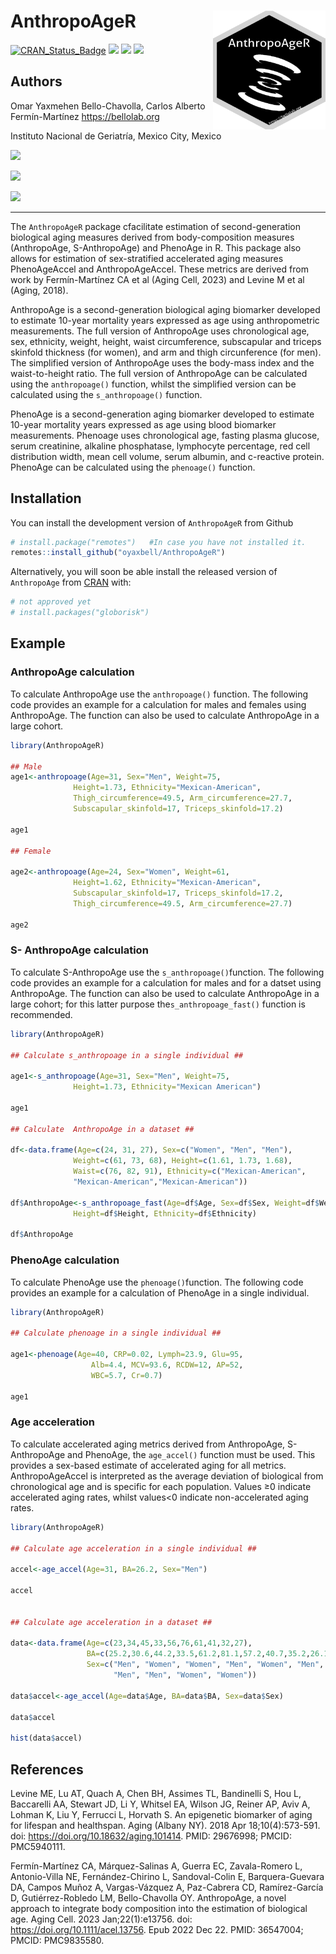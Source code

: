 
<!-- README.md is generated from README.Rmd. Please edit that file -->

# AnthropoAgeR <img src="inst/figures/AnthropoAgeR.png" align="right" width="180" height="190"/>

<!-- badges: start -->

[![CRAN_Status_Badge](http://www.r-pkg.org/badges/version/AnthropoAge?color=green)](https://cran.r-project.org/package=AnthropoAge)
[![](http://cranlogs.r-pkg.org/badges/grand-total/AnthropoAge?color=green)](https://cran.r-project.org/package=AnthropoAge)
[![](http://cranlogs.r-pkg.org/badges/AnthropoAge?color=green)](https://cran.r-project.org/package=AnthropoAge)
[![](http://cranlogs.r-pkg.org/badges/last-week/AnthropoAge?color=green)](https://cran.r-project.org/package=AnthropoAge)
<!-- badges: end -->

## Authors

Omar Yaxmehen Bello-Chavolla, Carlos Alberto Fermín-Martínez
<https://bellolab.org>

Instituto Nacional de Geriatría, Mexico City, Mexico

[![](https://img.shields.io/badge/Instagram-E4405F?style=for-the-badge&logo=instagram&logoColor=white)](https://instagram.com/bellochavolla_lab)

[![](https://img.shields.io/badge/GitHub-100000?style=for-the-badge&logo=github&logoColor=white)](https://github.com/oyaxbell)

[![](https://img.shields.io/badge/Facebook-1877F2?style=for-the-badge&logo=facebook&logoColor=white)](https://facebook.com/bellochavollalab)

------------------------------------------------------------------------

The `AnthropoAgeR` package cfacilitate estimation of second-generation
biological aging measures derived from body-composition measures
(AnthropoAge, S-AnthropoAge) and PhenoAge in R. This package also allows
for estimation of sex-stratified accelerated aging measures
PhenoAgeAccel and AnthropoAgeAccel. These metrics are derived from work
by Fermín-Martínez CA et al (Aging Cell, 2023) and Levine M et al
(Aging, 2018).

AnthropoAge is a second-generation biological aging biomarker developed
to estimate 10-year mortality years expressed as age using
anthropometric measurements. The full version of AnthropoAge uses
chronological age, sex, ethnicity, weight, height, waist circumference,
subscapular and triceps skinfold thickness (for women), and arm and
thigh circunference (for men). The simplified version of AnthropoAge
uses the body-mass index and the waist-to-height ratio. The full version
of AnthropoAge can be calculated using the `anthropoage()` function,
whilst the simplified version can be calculated using the
`s_anthropoage()` function.

PhenoAge is a second-generation aging biomarker developed to estimate
10-year mortality years expressed as age using blood biomarker
measurements. Phenoage uses chronological age, fasting plasma glucose,
serum creatinine, alkaline phosphatase, lymphocyte percentage, red cell
distribution width, mean cell volume, serum albumin, and c-reactive
protein. PhenoAge can be calculated using the `phenoage()` function.

## Installation

You can install the development version of `AnthropoAgeR` from Github

``` r
# install.package("remotes")   #In case you have not installed it.
remotes::install_github("oyaxbell/AnthropoAgeR")
```

Alternatively, you will soon be able install the released version of
`AnthropoAge` from [CRAN](https://CRAN.R-project.org) with:

``` r
# not approved yet
# install.packages("globorisk")
```

## Example

### AnthropoAge calculation

To calculate AnthropoAge use the `anthropoage()` function. The following
code provides an example for a calculation for males and females using
AnthropoAge. The function can also be used to calculate AnthropoAge in a
large cohort.

``` r
library(AnthropoAgeR)

## Male
age1<-anthropoage(Age=31, Sex="Men", Weight=75,
              Height=1.73, Ethnicity="Mexican-American",
              Thigh_circumference=49.5, Arm_circumference=27.7,
              Subscapular_skinfold=17, Triceps_skinfold=17.2)

age1

## Female

age2<-anthropoage(Age=24, Sex="Women", Weight=61,
              Height=1.62, Ethnicity="Mexican-American",
              Subscapular_skinfold=17, Triceps_skinfold=17.2,
              Thigh_circumference=49.5, Arm_circumference=27.7)

age2
```

### S- AnthropoAge calculation

To calculate S-AnthropoAge use the `s_anthropoage()`function. The
following code provides an example for a calculation for males and for a
datset using AnthropoAge. The function can also be used to calculate
AnthropoAge in a large cohort; for this latter purpose
the`s_anthropoage_fast()` function is recommended.

``` r
library(AnthropoAgeR)

## Calculate s_anthropoage in a single individual ##

age1<-s_anthropoage(Age=31, Sex="Men", Weight=75,
              Height=1.73, Ethnicity="Mexican American")

age1

## Calculate  AnthropoAge in a dataset ##

df<-data.frame(Age=c(24, 31, 27), Sex=c("Women", "Men", "Men"),
              Weight=c(61, 73, 68), Height=c(1.61, 1.73, 1.68),
              Waist=c(76, 82, 91), Ethnicity=c("Mexican-American",
              "Mexican-American","Mexican-American"))

df$AnthropoAge<-s_anthropoage_fast(Age=df$Age, Sex=df$Sex, Weight=df$Weight,
              Height=df$Height, Ethnicity=df$Ethnicity)

df$AnthropoAge

```

### PhenoAge calculation

To calculate PhenoAge use the `phenoage()`function. The following code
provides an example for a calculation of PhenoAge in a single
individual.

``` r
library(AnthropoAgeR)

## Calculate phenoage in a single individual ##

age1<-phenoage(Age=40, CRP=0.02, Lymph=23.9, Glu=95,
                  Alb=4.4, MCV=93.6, RCDW=12, AP=52,
                  WBC=5.7, Cr=0.7)

age1
```

### Age acceleration

To calculate accelerated aging metrics derived from AnthropoAge,
S-AnthropoAge and PhenoAge, the `age_accel()` function must be used.
This provides a sex-based estimate of accelerated aging for all metrics.
AnthropoAgeAccel is interpreted as the average deviation of biological
from chronological age and is specific for each population. Values ≥0
indicate accelerated aging rates, whilst values\<0 indicate
non-accelerated aging rates.

``` r
library(AnthropoAgeR)

## Calculate age acceleration in a single individual ##

accel<-age_accel(Age=31, BA=26.2, Sex="Men")

accel


## Calculate age acceleration in a dataset ##

data<-data.frame(Age=c(23,34,45,33,56,76,61,41,32,27),
                 BA=c(25.2,30.6,44.2,33.5,61.2,81.1,57.2,40.7,35.2,26.1),
                 Sex=c("Men", "Women", "Women", "Men", "Women", "Men", 
                       "Men", "Men", "Women", "Women"))

data$accel<-age_accel(Age=data$Age, BA=data$BA, Sex=data$Sex)

data$accel

hist(data$accel)


```

## References

Levine ME, Lu AT, Quach A, Chen BH, Assimes TL, Bandinelli S, Hou L,
Baccarelli AA, Stewart JD, Li Y, Whitsel EA, Wilson JG, Reiner AP, Aviv
A, Lohman K, Liu Y, Ferrucci L, Horvath S. An epigenetic biomarker of
aging for lifespan and healthspan. Aging (Albany NY). 2018 Apr
18;10(4):573-591. doi: <https://doi.org/10.18632/aging.101414>. PMID:
29676998; PMCID: PMC5940111.

Fermín-Martínez CA, Márquez-Salinas A, Guerra EC, Zavala-Romero L,
Antonio-Villa NE, Fernández-Chirino L, Sandoval-Colin E,
Barquera-Guevara DA, Campos Muñoz A, Vargas-Vázquez A, Paz-Cabrera CD,
Ramírez-García D, Gutiérrez-Robledo LM, Bello-Chavolla OY. AnthropoAge,
a novel approach to integrate body composition into the estimation of
biological age. Aging Cell. 2023 Jan;22(1):e13756. doi:
<https://doi.org/10.1111/acel.13756>. Epub 2022 Dec 22. PMID: 36547004;
PMCID: PMC9835580.
